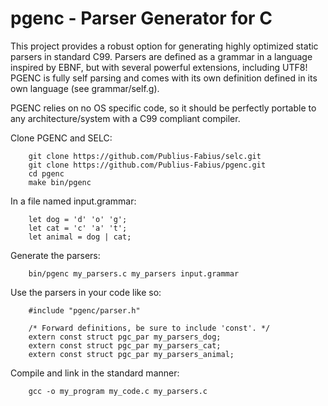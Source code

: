 # pgenc - Parser Generator for C

This project provides a robust option for generating highly optimized static 
parsers in standard C99.  Parsers are defined as a grammar in a language 
inspired by EBNF, but with several powerful extensions, including UTF8!  PGENC 
is fully self parsing and comes with its own definition defined in its own 
language (see grammar/self.g).

PGENC relies on no OS specific code, so it should be perfectly portable to any
architecture/system with a C99 compliant compiler.  

Clone PGENC and SELC:
```
    git clone https://github.com/Publius-Fabius/selc.git
    git clone https://github.com/Publius-Fabius/pgenc.git
    cd pgenc
    make bin/pgenc
```

In a file named input.grammar:
```
    let dog = 'd' 'o' 'g';
    let cat = 'c' 'a' 't';
    let animal = dog | cat;
```

Generate the parsers:
```
    bin/pgenc my_parsers.c my_parsers input.grammar 
```

Use the parsers in your code like so:
```
    #include "pgenc/parser.h"

    /* Forward definitions, be sure to include 'const'. */
    extern const struct pgc_par my_parsers_dog;
    extern const struct pgc_par my_parsers_cat;
    extern const struct pgc_par my_parsers_animal;
```

Compile and link in the standard manner:
```
    gcc -o my_program my_code.c my_parsers.c
```
